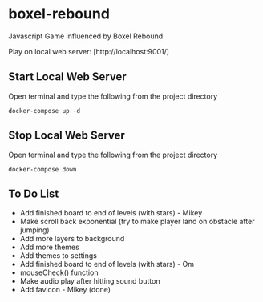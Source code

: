 # boxel-rebound

Javascript Game influenced by Boxel Rebound  

Play on local web server: [http://localhost:9001/]  

## Start Local Web Server
Open terminal and type the following from the project directory
```term
docker-compose up -d
```

## Stop Local Web Server
Open terminal and type the following from the project directory
```term
docker-compose down
```

## To Do List
* Add finished board to end of levels (with stars) - Mikey
* Make scroll back exponential (try to make player land on obstacle after jumping)
* Add more layers to background
* Add more themes
* Add themes to settings
* Add finished board to end of levels (with stars) - Om
* mouseCheck() function
* Make audio play after hitting sound button
* Add favicon - Mikey (done)

